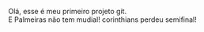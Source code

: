 Olá, esse é meu primeiro projeto git.   
E Palmeiras não tem mudial!
corinthians  perdeu semifinal!
